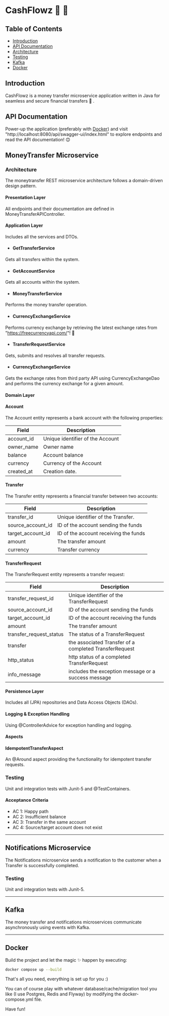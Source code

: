 # CashFlowz 💸 💸

## Table of Contents

- [Introduction](#introduction)
- [API Documentation](#API-Documentation)
- [Architecture](#architecture)
- [Testing](#testing)
- [Kafka](#kafka)
- [Docker](#docker)

## Introduction

CashFlowz is a money transfer microservice application written in Java for seamless and secure financial transfers 💸 .

## API Documentation

Power-up the application (preferably with [Docker](#docker)) and
visit "http://localhost:8080/api/swagger-ui/index.html" to explore endpoints and  read the API documentation! 😊
## MoneyTransfer Microservice
### Architecture
The moneytransfer REST microservice architecture follows a domain-driven design pattern.

#### Presentation Layer

All endpoints and their documentation are defined in MoneyTransferAPIController.

#### Application Layer
Includes all the services and DTOs.

- #### GetTransferService

Gets all transfers within the system.

- #### GetAccountService

Gets all accounts within the system.

- #### MoneyTransferService

Performs the money transfer operation.

- #### CurrencyExchangeService

Performs currency exchange by retrieving the latest exchange rates from "https://freecurrencyapi.com/"! 💱

- #### TransferRequestService

Gets, submits and resolves all transfer requests.

- #### CurrencyExchangeService
Gets the exchange rates from third party API using CurrencyExchangeDao and performs the currency exchange for a given amount.

#### Domain Layer

#### Account

The Account entity represents a bank account with the following properties:

| Field      | Description                      |      
|------------|----------------------------------|      
| account_id | Unique identifier of the Account |      
| owner_name | Owner name                       |      
| balance    | Account balance                  |     
| currency   | Currency of the Account          |                   
| created_at | Creation date.                   |      

#### Transfer

The Transfer entity represents a financial transfer between two accounts:

| Field             | Description                           |         
|-------------------|---------------------------------------|         
| transfer_id       | Unique identifier of the Transfer.    |         
| source_account_id | ID of the account sending the funds   |         
| target_account_id | ID of the account receiving the funds |        
| amount            | The transfer amount                   |         
| currency          | Transfer currency                     |         

#### TransferRequest

The TransferRequest entity represents a transfer request:

| Field                   | Description                                            | 
|-------------------------|--------------------------------------------------------| 
| transfer_request_id     | Unique identifier of the TransferRequest               | 
| source_account_id       | ID of the account sending the funds                    | 
| target_account_id       | ID of the account receiving the funds                  | 
| amount                  | The transfer amount                                    | 
| transfer_request_status | The status of a TransferRequest                        |
| transfer                | the associated Transfer of a completed TransferRequest | 
| http_status             | http status of a completed TransferRequest             | 
| info_message            | includes the exception message or a success message    | 

#### Persistence Layer
Includes all (JPA) repositories and Data Access Objects (DAOs).

#### Logging & Exception Handling
Using @ControllerAdvice for exception handling and logging.

#### Aspects

#### IdempotentTransferAspect

An @Around aspect providing the functionality for idempotent transfer requests.

### Testing
Unit and integration tests with Junit-5 and @TestContainers.

#### Acceptance Criteria

- AC 1: Happy path
- AC 2: Insufficient balance
- AC 3: Transfer in the same account
- AC 4: Source/target account does not exist
__________________________________________________________________________
## Notifications Microservice
The Notifications microservice sends a notification to the customer when a Transfer is successfully completed.

### Testing
Unit and integration tests with Junit-5.
__________________________________________________________________________
## Kafka
The money transfer and notifications microservices communicate asynchronously using events with Kafka.
________________________________________________________________________
## Docker

Build the project and let the magic ✨ happen by executing:

````bash
docker compose up --build
````

That's all you need, everything is set up for you :)

You can of course play with whatever database/cache/migration tool you like (I use Postgres, Redis and Flyway) by
modifying the docker-compose.yml file.

Have fun! 
